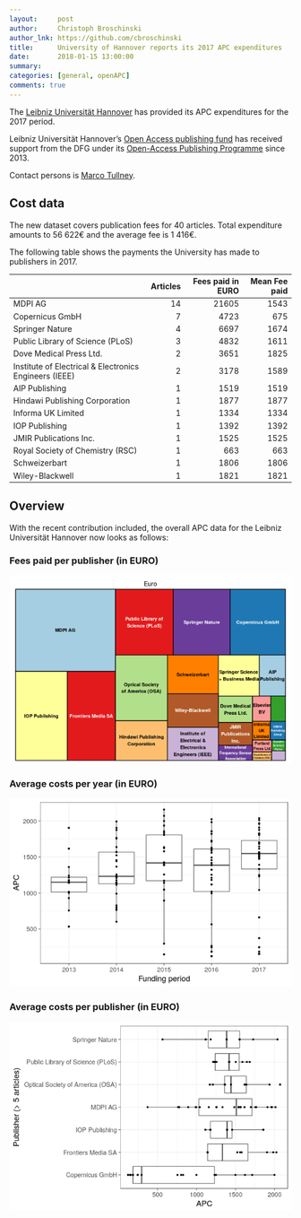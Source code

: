 ```yaml
---
layout:     post
author:     Christoph Broschinski
author_lnk: https://github.com/cbroschinski
title:      University of Hannover reports its 2017 APC expenditures
date:       2018-01-15 13:00:00
summary:    
categories: [general, openAPC]
comments: true
---
```





The [Leibniz Universität Hannover](https://www.uni-hannover.de/en/) has provided its APC expenditures for the 2017 period.

Leibniz Universität Hannover’s [Open Access publishing fund](https://www.tib.eu/en/publishing-archiving/open-access/financing-open-access/publishing-fund-leibniz-universitaet/) has received support from the DFG under its [Open-Access Publishing Programme](http://www.dfg.de/en/research_funding/programmes/infrastructure/lis/funding_opportunities/open_access/) since 2013.

Contact persons is [Marco Tullney](mailto:marco.tullney@tib.uni-hannover.de).

## Cost data



The new dataset covers publication fees for 40 articles. Total expenditure amounts to 56 622€ and the average fee is 1 416€.

The following table shows the payments the University has made to publishers in 2017.


|                                                       | Articles| Fees paid in EURO| Mean Fee paid|
|:------------------------------------------------------|--------:|-----------------:|-------------:|
|MDPI AG                                                |       14|             21605|          1543|
|Copernicus GmbH                                        |        7|              4723|           675|
|Springer Nature                                        |        4|              6697|          1674|
|Public Library of Science (PLoS)                       |        3|              4832|          1611|
|Dove Medical Press Ltd.                                |        2|              3651|          1825|
|Institute of Electrical & Electronics Engineers (IEEE) |        2|              3178|          1589|
|AIP Publishing                                         |        1|              1519|          1519|
|Hindawi Publishing Corporation                         |        1|              1877|          1877|
|Informa UK Limited                                     |        1|              1334|          1334|
|IOP Publishing                                         |        1|              1392|          1392|
|JMIR Publications Inc.                                 |        1|              1525|          1525|
|Royal Society of Chemistry (RSC)                       |        1|               663|           663|
|Schweizerbart                                          |        1|              1806|          1806|
|Wiley-Blackwell                                        |        1|              1821|          1821|

## Overview

With the recent contribution included, the overall APC data for the Leibniz Universität Hannover now looks as follows:

### Fees paid per publisher (in EURO)

![plot of chunk tree_hannover_2018_01_15_full](/figure/tree_hannover_2018_01_15_full-1.png)

###  Average costs per year (in EURO)

![plot of chunk box_hannover_2018_01_15_year_full](/figure/box_hannover_2018_01_15_year_full-1.png)

###  Average costs per publisher (in EURO)

![plot of chunk box_hannover_2018_01_15_publisher_full](/figure/box_hannover_2018_01_15_publisher_full-1.png)
